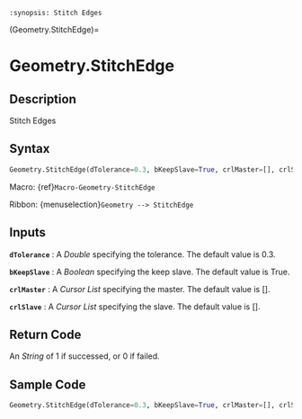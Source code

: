 ```{module} Geometry.StitchEdge()
:synopsis: Stitch Edges
```

(Geometry.StitchEdge)=

# Geometry.StitchEdge

## Description

Stitch Edges

## Syntax

```python
Geometry.StitchEdge(dTolerance=0.3, bKeepSlave=True, crlMaster=[], crlSlave=[])
```

Macro: {ref}`Macro-Geometry-StitchEdge`

Ribbon: {menuselection}`Geometry --> StitchEdge`

## Inputs

**`dTolerance`**
: A _Double_ specifying the tolerance. The default value is 0.3.

**`bKeepSlave`**
: A _Boolean_ specifying the keep slave. The default value is True.

**`crlMaster`**
: A _Cursor List_ specifying the master. The default value is [].

**`crlSlave`**
: A _Cursor List_ specifying the slave. The default value is [].

## Return Code

An _String_ of 1 if successed, or 0 if failed.

## Sample Code

```python
Geometry.StitchEdge(dTolerance=0.3, bKeepSlave=True, crlMaster=[], crlSlave=[])
```
